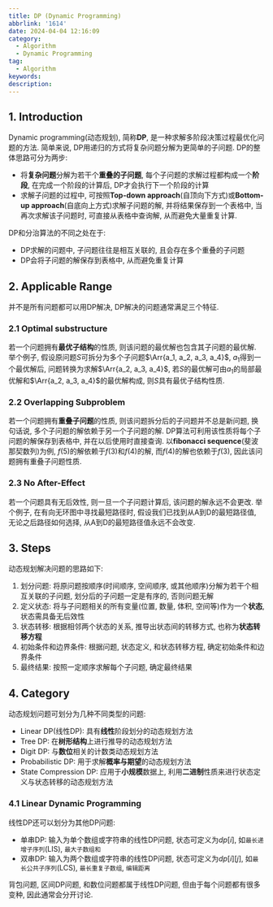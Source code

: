 ```yaml
---
title: DP (Dynamic Programming)
abbrlink: '1614'
date: 2024-04-04 12:16:09
category:
  - Algorithm
  - Dynamic Programming
tag:
  - Algorithm
keywords:
description:
---
```


## 1. Introduction
Dynamic programming(动态规划), 简称**DP**, 是一种求解多阶段决策过程最优化问题的方法. 简单来说, DP用递归的方式将复杂问题分解为更简单的子问题.
DP的整体思路可分为两步:
* 将**复杂问题**分解为若干个**重叠的子问题**, 每个子问题的求解过程都构成一个**阶段**, 在完成一个阶段的计算后, DP才会执行下一个阶段的计算
* 求解子问题的过程中, 可按照**Top-down approach**(自顶向下方式)或**Bottom-up approach**(自底向上方式)求解子问题的解, 并将结果保存到一个表格中, 当再次求解该子问题时, 可直接从表格中查询解, 从而避免大量重复计算.

DP和分治算法的不同之处在于:
* DP求解的问题中, 子问题往往是相互关联的, 且会存在多个重叠的子问题
* DP会将子问题的解保存到表格中, 从而避免重复计算


## 2. Applicable Range
并不是所有问题都可以用DP解决, DP解决的问题通常满足三个特征.

### 2.1 Optimal substructure
若一个问题拥有**最优子结构**的性质, 则该问题的最优解也包含其子问题的最优解. 举个例子, 假设原问题$S$可拆分为多个子问题$\Arr{a_1, a_2, a_3, a_4}$, $a_1$得到一个最优解后, 问题转换为求解$\Arr{a_2, a_3, a_4}$, 若$S$的最优解可由$a_1$的局部最优解和$\Arr{a_2, a_3, a_4}$的最优解构成, 则$S$具有最优子结构性质.

### 2.2 Overlapping Subproblem
若一个问题拥有**重叠子问题**的性质, 则该问题拆分后的子问题并不总是新问题, 换句话说, 多个子问题的解依赖于另一个子问题的解. DP算法可利用该性质将每个子问题的解保存到表格中, 并在以后使用时直接查询. 以**fibonacci sequence**(斐波那契数列)为例, $f(5)$的解依赖于$f(3)$和$f(4)$的解, 而$f(4)$的解也依赖于$f(3)$, 因此该问题拥有重叠子问题性质.

### 2.3 No After-Effect
若一个问题具有无后效性, 则一旦一个子问题计算后, 该问题的解永远不会更改. 举个例子, 在有向无环图中寻找最短路径时, 假设我们已找到从A到D的最短路径值, 无论之后路径如何选择, 从A到D的最短路径值永远不会改变.


## 3. Steps
动态规划解决问题的思路如下:
1. 划分问题: 将原问题按顺序(时间顺序, 空间顺序, 或其他顺序)分解为若干个相互关联的子问题, 划分后的子问题一定是有序的, 否则问题无解
2. 定义状态: 将与子问题相关的所有变量(位置, 数量, 体积, 空间等)作为一个**状态**, 状态需具备无后效性
3. 状态转移: 根据相邻两个状态的关系, 推导出状态间的转移方式, 也称为**状态转移方程**
4. 初始条件和边界条件: 根据问题, 状态定义, 和状态转移方程, 确定初始条件和边界条件
5. 最终结果: 按照一定顺序求解每个子问题, 确定最终结果


## 4. Category
动态规划问题可划分为几种不同类型的问题:
* Linear DP(线性DP): 具有**线性**阶段划分的动态规划方法
* Tree DP: 在**树形结构**上进行推导的动态规划方法
* Digit DP: 与**数位**相关的计数类动态规划方法
* Probabilistic DP: 用于求解**概率与期望**的动态规划方法
* State Compression DP: 应用于**小规模**数据上, 利用**二进制**性质来进行状态定义与状态转移的动态规划方法

### 4.1 Linear Dynamic Programming
线性DP还可以划分为其他DP问题:
* 单串DP: 输入为单个数组或字符串的线性DP问题, 状态可定义为$dp[i]$, 如`最长递增子序列`(LIS), `最大子数组和`
* 双串DP: 输入为两个数组或字符串的线性DP问题, 状态可定义为$dp[i][j]$, 如`最长公共子序列`(LCS), `最长重复子数组`, `编辑距离`

背包问题, 区间DP问题, 和数位问题都属于线性DP问题, 但由于每个问题都有很多变种, 因此通常会分开讨论.
